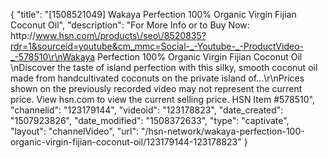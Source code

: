 {
    "title": "[1508521049] Wakaya Perfection 100% Organic Virgin Fijian Coconut Oil",
    "description": "For More Info or to Buy Now: http:\/\/www.hsn.com\/products\/seo\/8520835?rdr=1&sourceid=youtube&cm_mmc=Social-_-Youtube-_-ProductVideo-_-578510\r\nWakaya Perfection 100% Organic Virgin Fijian Coconut Oil  \nDiscover the taste of island perfection with this silky, smooth coconut oil made from handcultivated coconuts on the private island of...\r\nPrices shown on the previously recorded video may not represent the current price.  View hsn.com to view the current selling price. HSN Item #578510",
    "channelid": "123179144",
    "videoid": "123178823",
    "date_created": "1507923826",
    "date_modified": "1508372633",
    "type": "captivate",
    "layout": "channelVideo",
    "url": "\/hsn-network\/wakaya-perfection-100-organic-virgin-fijian-coconut-oil\/123179144-123178823"
}